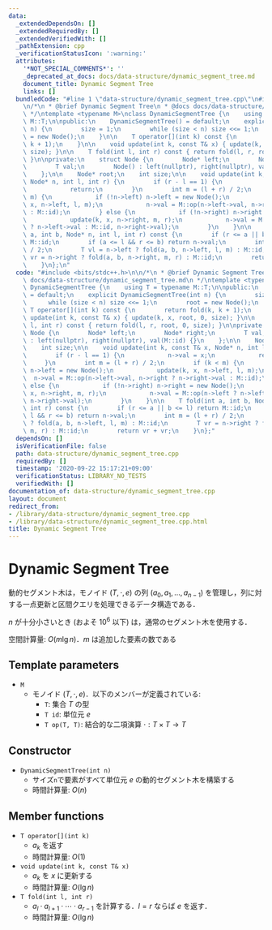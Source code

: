 ```yaml
---
data:
  _extendedDependsOn: []
  _extendedRequiredBy: []
  _extendedVerifiedWith: []
  _pathExtension: cpp
  _verificationStatusIcon: ':warning:'
  attributes:
    '*NOT_SPECIAL_COMMENTS*': ''
    _deprecated_at_docs: docs/data-structure/dynamic_segment_tree.md
    document_title: Dynamic Segment Tree
    links: []
  bundledCode: "#line 1 \"data-structure/dynamic_segment_tree.cpp\"\n#include <bits/stdc++.h>\n\
    \n/*\n * @brief Dynamic Segment Tree\n * @docs docs/data-structure/dynamic_segment_tree.md\n\
    \ */\ntemplate <typename M>\nclass DynamicSegmentTree {\n    using T = typename\
    \ M::T;\n\npublic:\n    DynamicSegmentTree() = default;\n    explicit DynamicSegmentTree(int\
    \ n) {\n        size = 1;\n        while (size < n) size <<= 1;\n        root\
    \ = new Node();\n    }\n\n    T operator[](int k) const {\n        return fold(k,\
    \ k + 1);\n    }\n\n    void update(int k, const T& x) { update(k, x, root, 0,\
    \ size); }\n\n    T fold(int l, int r) const { return fold(l, r, root, 0, size);\
    \ }\n\nprivate:\n    struct Node {\n        Node* left;\n        Node* right;\n\
    \        T val;\n        Node() : left(nullptr), right(nullptr), val(M::id) {}\n\
    \    };\n\n    Node* root;\n    int size;\n\n    void update(int k, const T& x,\
    \ Node* n, int l, int r) {\n        if (r - l == 1) {\n            n->val = x;\n\
    \            return;\n        }\n        int m = (l + r) / 2;\n        if (k <\
    \ m) {\n            if (!n->left) n->left = new Node();\n            update(k,\
    \ x, n->left, l, m);\n            n->val = M::op(n->left->val, n->right ? n->right->val\
    \ : M::id);\n        } else {\n            if (!n->right) n->right = new Node();\n\
    \            update(k, x, n->right, m, r);\n            n->val = M::op(n->left\
    \ ? n->left->val : M::id, n->right->val);\n        }\n    }\n\n    T fold(int\
    \ a, int b, Node* n, int l, int r) const {\n        if (r <= a || b <= l) return\
    \ M::id;\n        if (a <= l && r <= b) return n->val;\n        int m = (l + r)\
    \ / 2;\n        T vl = n->left ? fold(a, b, n->left, l, m) : M::id;\n        T\
    \ vr = n->right ? fold(a, b, n->right, m, r) : M::id;\n        return vr + vr;\n\
    \    }\n};\n"
  code: "#include <bits/stdc++.h>\n\n/*\n * @brief Dynamic Segment Tree\n * @docs\
    \ docs/data-structure/dynamic_segment_tree.md\n */\ntemplate <typename M>\nclass\
    \ DynamicSegmentTree {\n    using T = typename M::T;\n\npublic:\n    DynamicSegmentTree()\
    \ = default;\n    explicit DynamicSegmentTree(int n) {\n        size = 1;\n  \
    \      while (size < n) size <<= 1;\n        root = new Node();\n    }\n\n   \
    \ T operator[](int k) const {\n        return fold(k, k + 1);\n    }\n\n    void\
    \ update(int k, const T& x) { update(k, x, root, 0, size); }\n\n    T fold(int\
    \ l, int r) const { return fold(l, r, root, 0, size); }\n\nprivate:\n    struct\
    \ Node {\n        Node* left;\n        Node* right;\n        T val;\n        Node()\
    \ : left(nullptr), right(nullptr), val(M::id) {}\n    };\n\n    Node* root;\n\
    \    int size;\n\n    void update(int k, const T& x, Node* n, int l, int r) {\n\
    \        if (r - l == 1) {\n            n->val = x;\n            return;\n   \
    \     }\n        int m = (l + r) / 2;\n        if (k < m) {\n            if (!n->left)\
    \ n->left = new Node();\n            update(k, x, n->left, l, m);\n          \
    \  n->val = M::op(n->left->val, n->right ? n->right->val : M::id);\n        }\
    \ else {\n            if (!n->right) n->right = new Node();\n            update(k,\
    \ x, n->right, m, r);\n            n->val = M::op(n->left ? n->left->val : M::id,\
    \ n->right->val);\n        }\n    }\n\n    T fold(int a, int b, Node* n, int l,\
    \ int r) const {\n        if (r <= a || b <= l) return M::id;\n        if (a <=\
    \ l && r <= b) return n->val;\n        int m = (l + r) / 2;\n        T vl = n->left\
    \ ? fold(a, b, n->left, l, m) : M::id;\n        T vr = n->right ? fold(a, b, n->right,\
    \ m, r) : M::id;\n        return vr + vr;\n    }\n};"
  dependsOn: []
  isVerificationFile: false
  path: data-structure/dynamic_segment_tree.cpp
  requiredBy: []
  timestamp: '2020-09-22 15:17:21+09:00'
  verificationStatus: LIBRARY_NO_TESTS
  verifiedWith: []
documentation_of: data-structure/dynamic_segment_tree.cpp
layout: document
redirect_from:
- /library/data-structure/dynamic_segment_tree.cpp
- /library/data-structure/dynamic_segment_tree.cpp.html
title: Dynamic Segment Tree
---
```

# Dynamic Segment Tree

動的セグメント木は，モノイド $(T, \cdot, e)$ の列 $(a_0, a_1, \dots, a_{n-1})$ を管理し，列に対する一点更新と区間クエリを処理できるデータ構造である．

$n$ が十分小さいとき (およそ $10^6$ 以下) は，通常のセグメント木を使用する．

空間計算量: $O(m\lg n)$．$m$ は追加した要素の数である

## Template parameters

- `M`
    - モノイド $(T, \cdot, e)$．以下のメンバーが定義されている:
        - `T`: 集合 $T$ の型
        - `T id`: 単位元 $e$
        - `T op(T, T)`: 結合的な二項演算 $\cdot: T \times T \rightarrow T$

## Constructor

- `DynamicSegmentTree(int n)`
    - サイズ`n`で要素がすべて単位元 $e$ の動的セグメント木を構築する
    - 時間計算量: $O(n)$

## Member functions

- `T operator[](int k)`
    - $a_k$ を返す
    - 時間計算量: $O(1)$
- `void update(int k, const T& x)`
    - $a_k$ を $x$ に更新する
    - 時間計算量: $O(\lg n)$
- `T fold(int l, int r)`
    - $a_l \cdot a_{l+1} \cdot \cdots \cdot a_{r-1}$ を計算する．$l = r$ ならば $e$ を返す．
    - 時間計算量: $O(\lg n)$